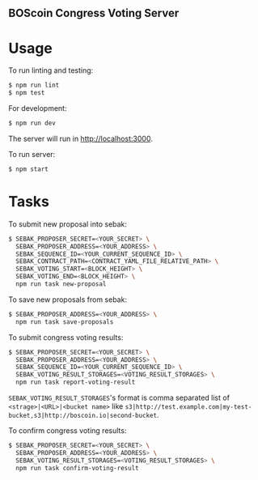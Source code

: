 BOScoin Congress Voting Server
--------------

# Usage

To run linting and testing:

```sh
$ npm run lint
$ npm test
```

For development:

```sh
$ npm run dev
```

The server will run in <http://localhost:3000>.

To run server:

```sh
$ npm start
```

# Tasks
To submit new proposal into sebak:

```sh
$ SEBAK_PROPOSER_SECRET=<YOUR_SECRET> \
  SEBAK_PROPOSER_ADDRESS=<YOUR_ADDRESS> \
  SEBAK_SEQUENCE_ID=<YOUR_CURRENT_SEQUENCE_ID> \
  SEBAK_CONTRACT_PATH=<CONTRACT_YAML_FILE_RELATIVE_PATH> \
  SEBAK_VOTING_START=<BLOCK_HEIGHT> \
  SEBAK_VOTING_END=<BLOCK_HEIGHT> \
  npm run task new-proposal
```

To save new proposals from sebak:

```sh
$ SEBAK_PROPOSER_ADDRESS=<YOUR_ADDRESS> \
  npm run task save-proposals
```

To submit congress voting results:

```sh
$ SEBAK_PROPOSER_SECRET=<YOUR_SECRET> \
  SEBAK_PROPOSER_ADDRESS=<YOUR_ADDRESS> \
  SEBAK_SEQUENCE_ID=<YOUR_CURRENT_SEQUENCE_ID> \
  SEBAK_VOTING_RESULT_STORAGES=<VOTING_RESULT_STORAGES> \
  npm run task report-voting-result
```

`SEBAK_VOTING_RESULT_STORAGES`'s format is comma separated list of `<strage>|<URL>|<bucket name>`
like `s3|http://test.example.com|my-test-bucket,s3|http://boscoin.io|second-bucket`.

To confirm congress voting results:

```sh
$ SEBAK_PROPOSER_SECRET=<YOUR_SECRET> \
  SEBAK_PROPOSER_ADDRESS=<YOUR_ADDRESS> \
  SEBAK_VOTING_RESULT_STORAGES=<VOTING_RESULT_STORAGES> \
  npm run task confirm-voting-result
```
